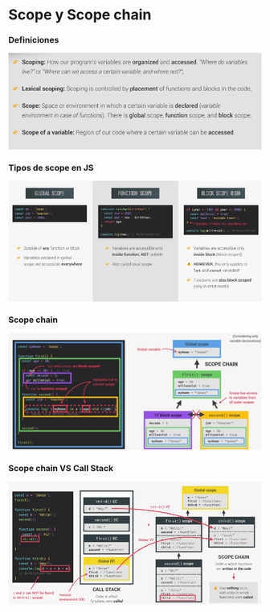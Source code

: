 # Scope y Scope chain

### Definiciones

![jsengine](./images/Screenshot_8.png)

### Tipos de scope en JS

![jsengine](./images/Screenshot_10.png)

### Scope chain

![jsengine](./images/Screenshot_11.png)

### Scope chain VS Call Stack

![jsengine](./images/Screenshot_12.png)
